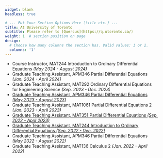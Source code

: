 ```yaml
---
widget: blank
headless: true

# ... Put Your Section Options Here (title etc.) ...
title: At University of Toronto
subtitle: Please refer to [Quercus](https://q.utoronto.ca/)
weight: 1  # section position on page
design:
  # Choose how many columns the section has. Valid values: 1 or 2.
  columns: '1'
---
```

- Course Instructor, MAT244 Introduction to Ordinary Differential Equations *(May 2024 - August 2024)* 
- Graduate Teaching Assistant, APM346 Partial Differential Equations *(Jan. 2024 - April 2024)*
- Graduate Teaching Assistant, MAT292 Ordinary Differential Equations for Engineering Science *(Sep. 2023 - Dec. 2023)*
- [Graduate Teaching Assistant, APM346 Partial Differential Equations *(May 2023 - August 2023)*](https://davidknapik.com/apm346/)
- Graduate Teaching Assistant, MAT1061 Partial Differential Equations 2 *(Jan. 2023 - April 2023)*
- [Graduate Teaching Assistant, MAT351 Partial Differential Equations *(Sep. 2022 - April 2023)*](https://davidknapik.com/mat351/)
- [Graduate Teaching Assistant, MAT244 Introduction to Ordinary Differential Equations *(Sep. 2022 - Dec. 2022)*](https://davidknapik.com/mat244/)
- Graduate Teaching Assistant, APM346 Partial Differential Equations *(May 2022 - August 2022)*
- Graduate Teaching Assistant, MAT136 Calculus 2 *(Jan. 2022 - April 2022)*
